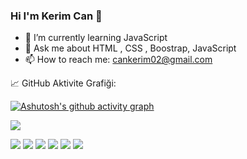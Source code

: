 ### Hi I'm Kerim Can 👋
- 🌱 I’m currently learning JavaScript
- 💬 Ask me about HTML , CSS , Boostrap, JavaScript
- 📫 How to reach me: cankerim02@gmail.com



:chart_with_upwards_trend:
GitHub Aktivite Grafiği:

[![Ashutosh's github activity graph](https://activity-graph.herokuapp.com/graph?username=cankerim02&bg_color=2a3255&color=ffffff&line=e25050&point=ecd909&area=true&hide_border=true)](https://github.com/ashutosh00710/github-readme-activity-graph)

![](https://pandao.github.io/editor.md/images/logos/editormd-logo-180x180.png)

![](https://img.shields.io/github/stars/pandao/editor.md.svg) ![](https://img.shields.io/github/forks/pandao/editor.md.svg) ![](https://img.shields.io/github/tag/pandao/editor.md.svg) ![](https://img.shields.io/github/release/pandao/editor.md.svg) ![](https://img.shields.io/github/issues/pandao/editor.md.svg) ![](https://img.shields.io/bower/v/editor.md.svg)
